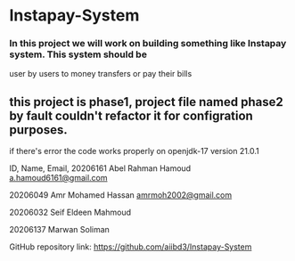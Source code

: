 # Instapay-System
### In this project we will work on building something like Instapay system. This system should be
user by users to money transfers or pay their bills

## this project is phase1, project file named phase2 by fault couldn't refactor it for configration purposes.
if there's error the code works properly on  openjdk-17 version 21.0.1

ID,	        Name,	                Email,
20206161	Abel Rahman Hamoud	a.hamoud6161@gmail.com

20206049	Amr Mohamed Hassan	amrmoh2002@gmail.com

20206032	Seif Eldeen Mahmoud
	
20206137	Marwan Soliman	

GitHub repository link: https://github.com/aiibd3/Instapay-System
